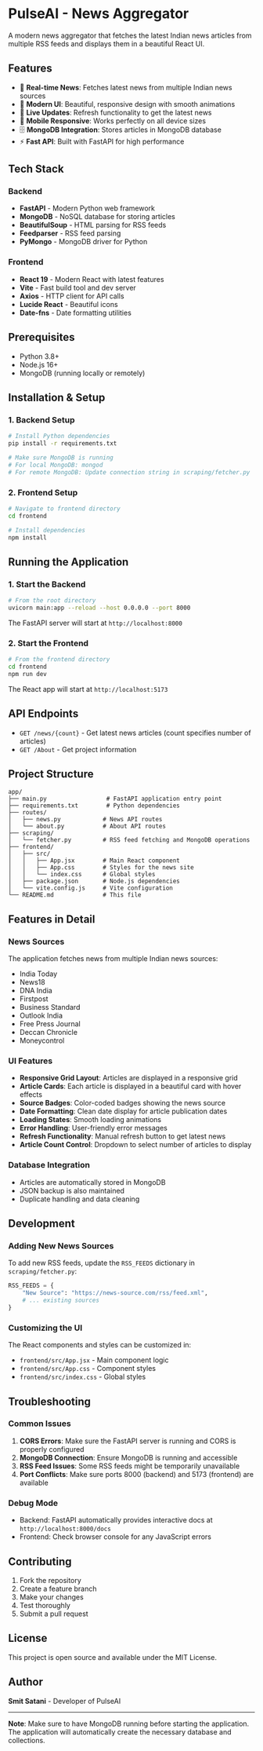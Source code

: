 # PulseAI - News Aggregator

A modern news aggregator that fetches the latest Indian news articles from multiple RSS feeds and displays them in a beautiful React UI.

## Features

- 📰 **Real-time News**: Fetches latest news from multiple Indian news sources
- 🎨 **Modern UI**: Beautiful, responsive design with smooth animations
- 🔄 **Live Updates**: Refresh functionality to get the latest news
- 📱 **Mobile Responsive**: Works perfectly on all device sizes
- 🗄️ **MongoDB Integration**: Stores articles in MongoDB database
- ⚡ **Fast API**: Built with FastAPI for high performance

## Tech Stack

### Backend
- **FastAPI** - Modern Python web framework
- **MongoDB** - NoSQL database for storing articles
- **BeautifulSoup** - HTML parsing for RSS feeds
- **Feedparser** - RSS feed parsing
- **PyMongo** - MongoDB driver for Python

### Frontend
- **React 19** - Modern React with latest features
- **Vite** - Fast build tool and dev server
- **Axios** - HTTP client for API calls
- **Lucide React** - Beautiful icons
- **Date-fns** - Date formatting utilities

## Prerequisites

- Python 3.8+
- Node.js 16+
- MongoDB (running locally or remotely)

## Installation & Setup

### 1. Backend Setup

```bash
# Install Python dependencies
pip install -r requirements.txt

# Make sure MongoDB is running
# For local MongoDB: mongod
# For remote MongoDB: Update connection string in scraping/fetcher.py
```

### 2. Frontend Setup

```bash
# Navigate to frontend directory
cd frontend

# Install dependencies
npm install
```

## Running the Application

### 1. Start the Backend

```bash
# From the root directory
uvicorn main:app --reload --host 0.0.0.0 --port 8000
```

The FastAPI server will start at `http://localhost:8000`

### 2. Start the Frontend

```bash
# From the frontend directory
cd frontend
npm run dev
```

The React app will start at `http://localhost:5173`

## API Endpoints

- `GET /news/{count}` - Get latest news articles (count specifies number of articles)
- `GET /About` - Get project information

## Project Structure

```
app/
├── main.py                 # FastAPI application entry point
├── requirements.txt        # Python dependencies
├── routes/
│   ├── news.py            # News API routes
│   └── about.py           # About API routes
├── scraping/
│   └── fetcher.py         # RSS feed fetching and MongoDB operations
├── frontend/
│   ├── src/
│   │   ├── App.jsx        # Main React component
│   │   ├── App.css        # Styles for the news site
│   │   └── index.css      # Global styles
│   ├── package.json       # Node.js dependencies
│   └── vite.config.js     # Vite configuration
└── README.md              # This file
```

## Features in Detail

### News Sources
The application fetches news from multiple Indian news sources:
- India Today
- News18
- DNA India
- Firstpost
- Business Standard
- Outlook India
- Free Press Journal
- Deccan Chronicle
- Moneycontrol

### UI Features
- **Responsive Grid Layout**: Articles are displayed in a responsive grid
- **Article Cards**: Each article is displayed in a beautiful card with hover effects
- **Source Badges**: Color-coded badges showing the news source
- **Date Formatting**: Clean date display for article publication dates
- **Loading States**: Smooth loading animations
- **Error Handling**: User-friendly error messages
- **Refresh Functionality**: Manual refresh button to get latest news
- **Article Count Control**: Dropdown to select number of articles to display

### Database Integration
- Articles are automatically stored in MongoDB
- JSON backup is also maintained
- Duplicate handling and data cleaning

## Development

### Adding New News Sources
To add new RSS feeds, update the `RSS_FEEDS` dictionary in `scraping/fetcher.py`:

```python
RSS_FEEDS = {
    "New Source": "https://news-source.com/rss/feed.xml",
    # ... existing sources
}
```

### Customizing the UI
The React components and styles can be customized in:
- `frontend/src/App.jsx` - Main component logic
- `frontend/src/App.css` - Component styles
- `frontend/src/index.css` - Global styles

## Troubleshooting

### Common Issues

1. **CORS Errors**: Make sure the FastAPI server is running and CORS is properly configured
2. **MongoDB Connection**: Ensure MongoDB is running and accessible
3. **RSS Feed Issues**: Some RSS feeds might be temporarily unavailable
4. **Port Conflicts**: Make sure ports 8000 (backend) and 5173 (frontend) are available

### Debug Mode
- Backend: FastAPI automatically provides interactive docs at `http://localhost:8000/docs`
- Frontend: Check browser console for any JavaScript errors

## Contributing

1. Fork the repository
2. Create a feature branch
3. Make your changes
4. Test thoroughly
5. Submit a pull request

## License

This project is open source and available under the MIT License.

## Author

**Smit Satani** - Developer of PulseAI

---

**Note**: Make sure to have MongoDB running before starting the application. The application will automatically create the necessary database and collections.
